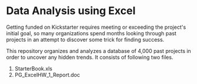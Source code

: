 # Data Analysis using Excel

Getting funded on Kickstarter requires meeting or exceeding the project's initial goal, so many organizations spend months looking through past projects in an attempt to discover some trick for finding success. 

This repository organizes and analyzes a database of 4,000 past projects in order to uncover any hidden trends. It consists of following two files.

1. StarterBook.xls
2. PG_ExcelHW_1_Report.doc

